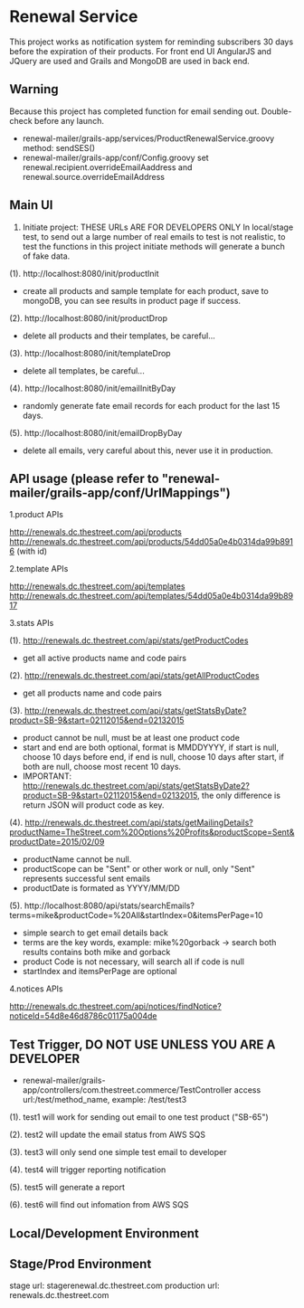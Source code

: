 Renewal Service 
===========
This project works as notification system for reminding subscribers 30 days before the expiration of their products. For front end UI AngularJS and JQuery are used and Grails and MongoDB are used in back end. 

Warning
---------
Because this project has completed function for email sending out. Double-check before any launch.
- renewal-mailer/grails-app/services/ProductRenewalService.groovy  method: sendSES()
- renewal-mailer/grails-app/conf/Config.groovy set renewal.recipient.overrideEmailAaddress and renewal.source.overrideEmailAddress

Main UI
---------
1. Initiate project: THESE URLs ARE FOR DEVELOPERS ONLY
In local/stage test, to send out a large number of real emails to test is not realistic, to test the functions in this project initiate methods will generate a bunch of fake data.

(1). http://localhost:8080/init/productInit
- create all products and sample template for each product, save to mongoDB, you can see results in product page if success.

(2). http://localhost:8080/init/productDrop
- delete all products and their templates, be careful...

(3). http://localhost:8080/init/templateDrop
- delete all templates, be careful...

(4). http://localhost:8080/init/emailInitByDay
- randomly generate fate email records for each product for the last 15 days. 

(5). http://localhost:8080/init/emailDropByDay
- delete all emails, very careful about this, never use it in production.


API usage (please refer to "renewal-mailer/grails-app/conf/UrlMappings")
---------
1.product APIs

http://renewals.dc.thestreet.com/api/products
http://renewals.dc.thestreet.com/api/products/54dd05a0e4b0314da99b8916  (with id)

2.template APIs

http://renewals.dc.thestreet.com/api/templates
http://renewals.dc.thestreet.com/api/templates/54dd05a0e4b0314da99b8917

3.stats APIs

(1). http://renewals.dc.thestreet.com/api/stats/getProductCodes
- get all active products name and code pairs

(2). http://renewals.dc.thestreet.com/api/stats/getAllProductCodes
- get all products name and code pairs

(3). http://renewals.dc.thestreet.com/api/stats/getStatsByDate?product=SB-9&start=02112015&end=02132015
- product cannot be null, must be at least one product code
- start and end are both optional, format is MMDDYYYY, if start is null, choose 10 days before end, if end is null, choose 10 days after start, if both are null, choose most recent 10 days.
- IMPORTANT: http://renewals.dc.thestreet.com/api/stats/getStatsByDate2?product=SB-9&start=02112015&end=02132015, the only difference is return JSON will product code as key.


(4). http://renewals.dc.thestreet.com/api/stats/getMailingDetails?productName=TheStreet.com%20Options%20Profits&productScope=Sent&productDate=2015/02/09
- productName cannot be null.
- productScope can be "Sent" or other work or null, only "Sent" represents successful sent emails
- productDate is formated as YYYY/MM/DD

(5). http://localhost:8080/api/stats/searchEmails?terms=mike&productCode=%20All&startIndex=0&itemsPerPage=10
- simple search to get email details back
- terms are the key words, example: mike%20gorback -> search both results contains both mike and gorback
- product Code is not necessary, will search all if code is null
- startIndex and itemsPerPage are optional


4.notices APIs

http://renewals.dc.thestreet.com/api/notices/findNotice?noticeId=54d8e46d8786c01175a004de


Test Trigger, DO NOT USE UNLESS YOU ARE A DEVELOPER
---------
- renewal-mailer/grails-app/controllers/com.thestreet.commerce/TestController
access url:/test/method_name, example: /test/test3

(1). test1 will work for sending out email to one test product ("SB-65")

(2). test2 will update the email status from AWS SQS

(3). test3 will only send one simple test email to developer

(4). test4 will trigger reporting notification

(5). test5 will generate a report

(6). test6 will find out infomation from AWS SQS


Local/Development Environment
---------


Stage/Prod Environment
---------
stage url: stagerenewal.dc.thestreet.com
production url: renewals.dc.thestreet.com
